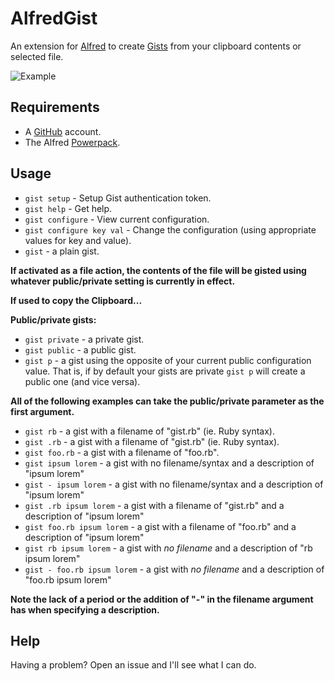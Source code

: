 # AlfredGist

An extension for [Alfred](http://www.alfredapp.com/) to create [Gists](https://gist.github.com/) from your clipboard contents or selected file.

![Example](https://raw.github.com/phallstrom/AlfredGist/master/example.png)

## Requirements

- A [GitHub](http://github.com) account.
- The Alfred [Powerpack](http://www.alfredapp.com/powerpack/).

## Usage

* `gist setup` - Setup Gist authentication token.
* `gist help` - Get help.
* `gist configure` - View current configuration.
* `gist configure key val` - Change the configuration (using appropriate values for key and value).
* `gist` - a plain gist.


**If activated as a file action, the contents of the file will be gisted using
whatever public/private setting is currently in effect.**

**If used to copy the Clipboard...**

**Public/private gists:**

* `gist private` - a private gist.
* `gist public` - a public gist.
* `gist p` - a gist using the opposite of your current public configuration value. That is, if by default your gists are private `gist p` will create a public one (and vice versa).

**All of the following examples can take the public/private parameter as the first argument.**

* `gist rb` - a gist with a filename of "gist.rb" (ie. Ruby syntax).
* `gist .rb` - a gist with a filename of "gist.rb" (ie. Ruby syntax). 
* `gist foo.rb` - a gist with a filename of "foo.rb". 
* `gist ipsum lorem` - a gist with no filename/syntax and a description of "ipsum lorem"
* `gist - ipsum lorem` - a gist with no filename/syntax and a description of "ipsum lorem"
* `gist .rb ipsum lorem` - a gist with a filename of "gist.rb" and a description of "ipsum lorem"
* `gist foo.rb ipsum lorem` - a gist with a filename of "foo.rb" and a description of "ipsum lorem"
* `gist rb ipsum lorem` - a gist with *no filename* and a description of "rb ipsum lorem"
* `gist - foo.rb ipsum lorem` - a gist with *no filename* and a description of "foo.rb ipsum lorem"

**Note the lack of a period or the addition of "-" in the filename argument has when specifying a description.**

## Help

Having a problem?  Open an issue and I'll see what I can do.
